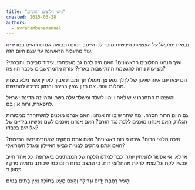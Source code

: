 ```yaml
---
title: "גיוס חלוצים רוחניים"
created: 2015-03-28
authors: 
  - avrahambenemanuel
---
```


נבואת יחזקאל על העצמות היבשות מוכר לנו הייטב. יסום הנבואה אנחנו רואים במו ידינו עוד מהעליה הראשונה עד עצם היום הזה.

ואיך הנהגו החלוצים הראשונים? האם היה להם גב משפחתי, עידוד סביבתי וחברתי? מציעות נוחה להגשמת ההתישבות בארץ? עזרה מהמתישבים שכבר היו פה?

הם יצאו עם איזה שגעון של לךלך מארצך ממולדתך ומבית אביך לארץ אשר מלא ביצות מחלות ועוני. אם חזון שאין ברירה והחזון צריכה להתגשם.

והעצמות התחברו איש לאחיו והיו לשלד ומשלד עלה בשר. ותהיינה מדינת ישראל לתפארת, ורוח אין בם.

גם היום הרוח חסרה. ומה שחר שיבו זה אנחנו. האם אנחנו מוכנים להשתחרר ממסורות הגלות, האם אנחנו מוכנים ללכת נגד הזרם? האם אנחנו מוכנים לשם נפשינו בידיים של אלוהים בלבדו?

איכה חלוצי הרוח? איכה פירות ראשונים? האם אתם מחקים שאחרים יבשו הביצות? האם אתם מחקים לבניית כביש האיילון ומגדל העזריאלי?

אז לא. אי אפשר להמתין יותר. כבר למדנו הלקח של הממתינים ביארופה. כל אחד חייב עכשיו לקח על עצמו להיות מהחלוצי רוח. כי המצב ברוח היום כמו שכותב נחמיה פרק ז פסוק ד

וְהָעִיר רַחֲבַת יָדַיִם וּגְדוֹלָה וְהָעָם מְעַט בְּתוֹכָהּ וְאֵין בָּתִּים בְּנוּיִם׃
